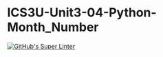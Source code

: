 # ICS3U-Unit3-04-Python-Month_Number

[![GitHub's Super Linter](https://github.com/lily-liu-17/ICS3U-Unit3-04-Python-Month_Number/workflows/GitHub's%20Super%20Linter/badge.svg)](https://github.com/lily-liu-17/ICS3U-Unit3-04-Python-Month_Number/actions)
